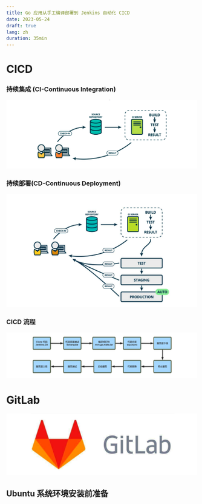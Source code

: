 ```yaml
---
title: Go 应用从手工编译部署到 Jenkins 自动化 CICD
date: 2023-05-24
draft: true
lang: zh
duration: 35min
---
```


# CICD

### 持续集成 (CI-Continuous Integration)

![持续集成](/public/images/blog/go-action/2023-05-24-14-09-03.png)

### 持续部署(CD-Continuous Deployment)

![持续部署](/public/images/blog/go-action/2023-05-24-14-10-28.png)

### CICD 流程

![CICD](/public/images/blog/go-action/2023-05-24-14-11-24.png)

# GitLab

![GitLab](/public/images/blog/go-action/2023-05-24-14-12-53.png)

## Ubuntu 系统环境安装前准备
